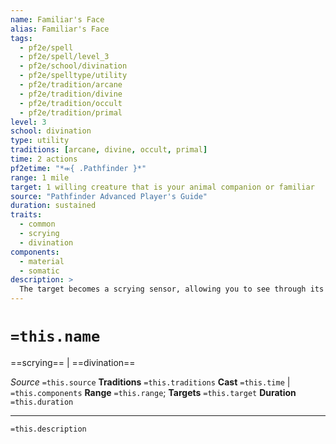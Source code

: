 ```yaml
---
name: Familiar's Face
alias: Familiar's Face
tags:
  - pf2e/spell
  - pf2e/spell/level_3
  - pf2e/school/divination
  - pf2e/spelltype/utility
  - pf2e/tradition/arcane
  - pf2e/tradition/divine
  - pf2e/tradition/occult
  - pf2e/tradition/primal
level: 3
school: divination
type: utility
traditions: [arcane, divine, occult, primal]
time: 2 actions
pf2etime: "*⬺{ .Pathfinder }*"
range: 1 mile
target: 1 willing creature that is your animal companion or familiar
source: "Pathfinder Advanced Player's Guide"
duration: sustained
traits:
  - common
  - scrying
  - divination
components:
  - material
  - somatic
description: >
  The target becomes a scrying sensor, allowing you to see through its eyes, smell what it smells, and similarly use its other senses. If you can cast a spell with the revelation trait that affects your senses, such as [[See Invisibility]], while this spell is active, you gain the benefit of the spell through the target's senses instead of your own. You can also speak through the target, with a voice much like yours, though it takes on some of the timbre and character of the target's growls or squawks. You can use Command an Animal on the target as part of Sustaining this Spell. You don't need line of sight or line of effect to your target when you Cast this Spell.
---
```

# `=this.name`
==scrying== | ==divination==

*Source* `=this.source`
**Traditions** `=this.traditions`
**Cast** `=this.time` | `=this.components`
**Range** `=this.range`; **Targets** `=this.target`
**Duration** `=this.duration`

***
`=this.description`
